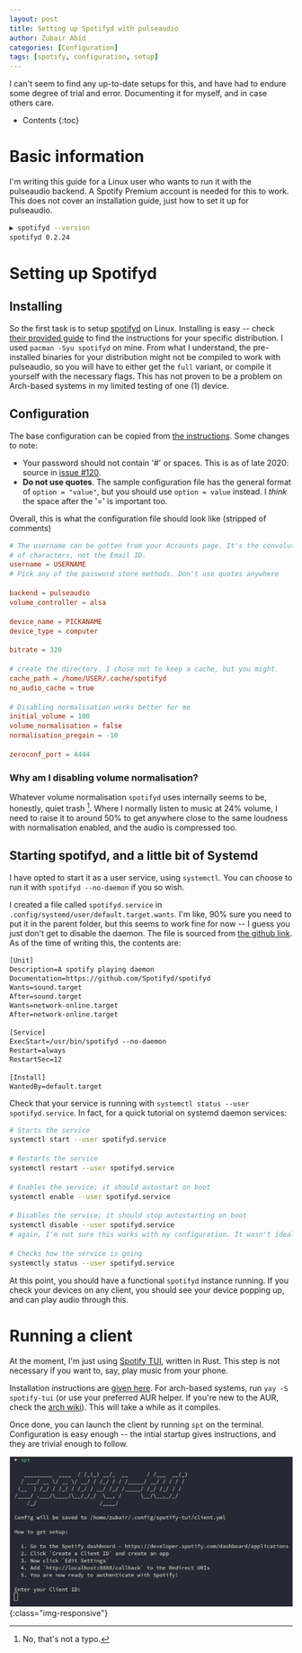 ```yaml
---
layout: post
title: Setting up Spotifyd with pulseaudio
author: Zubair Abid
categories: [Configuration]
tags: [spotify, configuration, setup] 
---
```


I can't seem to find any up-to-date setups for this, and have had to endure some
degree of trial and error. Documenting it for myself, and in case others care.

* Contents
{:toc}

# Basic information

I'm writing this guide for a Linux user who wants to run it with the pulseaudio
backend. A Spotify Premium account is needed for this to work. This does not
cover an installation guide, just how to set it up for pulseaudio.

```bash
▶ spotifyd --version
spotifyd 0.2.24
```

# Setting up Spotifyd

## Installing

So the first task is to setup [spotifyd](https://github.com/Spotifyd/spotifyd)
on Linux. Installing is easy -- check [their provided guide] to find the
instructions for your specific distribution. I used `pacman -Syu spotifyd` on
mine. From what I understand, the pre-installed binaries for your distribution
might not be compiled to work with pulseaudio, so you will have to either get
the `full` variant, or compile it yourself with the necessary flags. This has
not proven to be a problem on Arch-based systems in my limited testing of one
(1) device.

[their provided guide]: https://github.com/Spotifyd/spotifyd#installation

## Configuration

The base configuration can be copied from [the instructions]. Some changes to
note:

- Your password should not contain '#' or spaces. This is as of late 2020: 
  source in [issue #120]. 
- **Do not use quotes**. The sample configuration file has the general format of 
  `option = "value"`, but you should use `option = value` instead. I *think* the
  space after the '=' is important too.

Overall, this is what the configuration file should look like (stripped of 
comments)

```conf
# The username can be gotten from your Accounts page. It's the convoluted string
# of characters, not the Email ID.
username = USERNAME
# Pick any of the password store methods. Don't use quotes anywhere

backend = pulseaudio
volume_controller = alsa  

device_name = PICKANAME
device_type = computer

bitrate = 320

# create the directory. I chose not to keep a cache, but you might.
cache_path = /home/USER/.cache/spotifyd
no_audio_cache = true

# Disabling normalisation works better for me
initial_volume = 100
volume_normalisation = false
normalisation_pregain = -10

zeroconf_port = 4444
```

### Why am I disabling volume normalisation?

Whatever volume normalisation `spotifyd` uses internally seems to be, honestly,
quiet trash [^nottype]. Where I normally listen to music at 24% volume, I need
to raise it to around 50% to get anywhere close to the same loudness with
normalisation enabled, and the audio is compressed too.

[the instructions]: https://github.com/Spotifyd/spotifyd#configuration
[issue #120]: https://github.com/Spotifyd/spotifyd/issues/120#issuecomment-653742705

## Starting spotifyd, and a little bit of Systemd

I have opted to start it as a user service, using `systemctl`. You can choose to
run it with `spotifyd --no-daemon` if you so wish.

I created a file called `spotifyd.service` in 
`.config/systemd/user/default.target.wants`. I'm like, 90% sure you need to put
it in the parent folder, but this seems to work fine for now -- I guess you just
don't get to disable the daemon. The file is sourced from [the github link]. As
of the time of writing this, the contents are:

[the github link]: https://github.com/Spotifyd/spotifyd/blob/master/contrib/spotifyd.service

```service
[Unit]
Description=A spotify playing daemon
Documentation=https://github.com/Spotifyd/spotifyd
Wants=sound.target
After=sound.target
Wants=network-online.target
After=network-online.target

[Service]
ExecStart=/usr/bin/spotifyd --no-daemon
Restart=always
RestartSec=12

[Install]
WantedBy=default.target
```

Check that your service is running with `systemctl status --user
spotifyd.service`. In fact, for a quick tutorial on systemd daemon services:

```bash
# Starts the service
systemctl start --user spotifyd.service

# Restarts the service
systemctl restart --user spotifyd.service

# Enables the service; it should autostart on boot
systemctl enable --user spotifyd.service

# Disables the service; it should stop autostarting on boot
systemctl disable --user spotifyd.service
# again, I'm not sure this works with my configuration. It wasn't ideal.

# Checks how the service is going
systemctly status --user spotifyd.service
```

At this point, you should have a functional `spotifyd` instance running. If you
check your devices on any client, you should see your device popping up, and can
play audio through this.

# Running a client

At the moment, I'm just using [Spotify TUI], written in Rust. This step is not
necessary if you want to, say, play music from your phone.

Installation instructions are [given here]. For arch-based systems, run `yay -S
spotify-tui` (or use your preferred AUR helper. If you're new to the AUR, check
the [arch wiki]). This will take a while as it compiles. 

Once done, you can launch the client by running `spt` on the terminal.
Configuration is easy enough -- the intial startup gives instructions, and they
are trivial enough to follow.

![The instructions offered for config](./spotifytuisetup.png){:class="img-responsive"}


[given here]: https://github.com/Rigellute/spotify-tui#installation

[arch wiki]: https://wiki.archlinux.org/index.php/Arch_User_Repository

[Spotify TUI]: https://github.com/Rigellute/spotify-tui

[^nottype]: No, that's not a typo.
